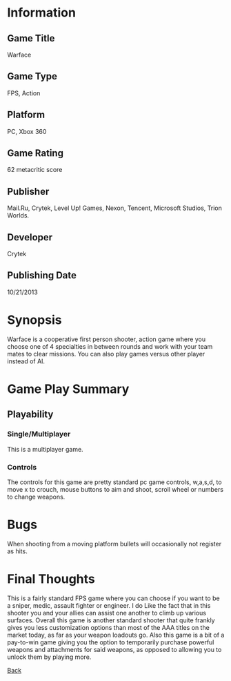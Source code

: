# Information

## Game Title

Warface

## Game Type

FPS, Action

## Platform

PC, Xbox 360

## Game Rating

62 metacritic score

## Publisher

 Mail.Ru, Crytek, Level Up! Games, Nexon, Tencent, Microsoft Studios, Trion Worlds.

## Developer

Crytek

## Publishing Date

10/21/2013

# Synopsis

Warface is a cooperative first person shooter, action game where you choose one of 4 specialties in between rounds and work
with your team mates to clear missions.  You can also play games versus other player instead of AI. 

# Game Play Summary

## Playability

### Single/Multiplayer

This is a multiplayer game.

### Controls

The controls for this game are pretty standard pc game controls, w,a,s,d, to move x to crouch, mouse buttons to aim and shoot,
scroll wheel or numbers to change weapons.

# Bugs

When shooting from a moving platform bullets will occasionally not register as hits.

# Final Thoughts

This is a fairly standard FPS game where you can choose if you want to be a sniper, medic, assault fighter or engineer.  I do 
Like the fact that in this shooter you and your allies can assist one another to climb up various surfaces.  Overall this game
is another standard shooter that quite frankly gives you less customization options than most of the AAA titles on the market
today, as far as your weapon loadouts go.  Also this game is a bit of a pay-to-win game giving you the option to temporarily
purchase powerful weapons and attachments for said weapons, as opposed to allowing you to unlock them by playing more.

[Back](../Portfolio.md)
